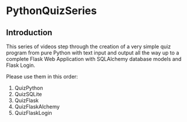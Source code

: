 # PythonQuizSeries

## Introduction
  
This series of videos step through the creation of a very simple quiz program from pure Python with text input and output all the way up to a complete Flask Web Application with SQLAlchemy database models and Flask Login.  
  
Please use them in this order:  
1. QuizPython 
2. QuizSQLite
3. QuizFlask
4. QuizFlaskAlchemy
5. QuizFlaskLogin
